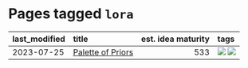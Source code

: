 # Pages tagged `lora`

|last_modified|title|est. idea maturity|tags
|:---|:---|---:|:---|
|2023-07-25|[Palette of Priors](../palette_of_priors.md)|533|[![](https://img.shields.io/badge/tag-experimental-1043a5)](../tags/experimental.md) [![](https://img.shields.io/badge/tag-lora-8e95e2)](../tags/lora.md)|